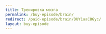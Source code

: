 ```yaml
---
title: Тренировка мозга
permalink: /buy-episode/brain/
redirect: /paid-episode/brain/DUY1aaC8Gyc/
layout: buy-episode
---
```

